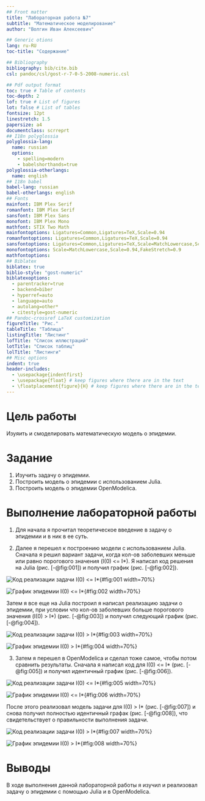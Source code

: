 ```yaml
---
## Front matter
title: "Лабораторная работа №7"
subtitle: "Математическое моделирование"
author: "Волгин Иван Алексеевич"

## Generic otions
lang: ru-RU
toc-title: "Содержание"

## Bibliography
bibliography: bib/cite.bib
csl: pandoc/csl/gost-r-7-0-5-2008-numeric.csl

## Pdf output format
toc: true # Table of contents
toc-depth: 2
lof: true # List of figures
lot: false # List of tables
fontsize: 12pt
linestretch: 1.5
papersize: a4
documentclass: scrreprt
## I18n polyglossia
polyglossia-lang:
  name: russian
  options:
	- spelling=modern
	- babelshorthands=true
polyglossia-otherlangs:
  name: english
## I18n babel
babel-lang: russian
babel-otherlangs: english
## Fonts
mainfont: IBM Plex Serif
romanfont: IBM Plex Serif
sansfont: IBM Plex Sans
monofont: IBM Plex Mono
mathfont: STIX Two Math
mainfontoptions: Ligatures=Common,Ligatures=TeX,Scale=0.94
romanfontoptions: Ligatures=Common,Ligatures=TeX,Scale=0.94
sansfontoptions: Ligatures=Common,Ligatures=TeX,Scale=MatchLowercase,Scale=0.94
monofontoptions: Scale=MatchLowercase,Scale=0.94,FakeStretch=0.9
mathfontoptions:
## Biblatex
biblatex: true
biblio-style: "gost-numeric"
biblatexoptions:
  - parentracker=true
  - backend=biber
  - hyperref=auto
  - language=auto
  - autolang=other*
  - citestyle=gost-numeric
## Pandoc-crossref LaTeX customization
figureTitle: "Рис."
tableTitle: "Таблица"
listingTitle: "Листинг"
lofTitle: "Список иллюстраций"
lotTitle: "Список таблиц"
lolTitle: "Листинги"
## Misc options
indent: true
header-includes:
  - \usepackage{indentfirst}
  - \usepackage{float} # keep figures where there are in the text
  - \floatplacement{figure}{H} # keep figures where there are in the text
---
```


# Цель работы

Изуяить и смоделировать математическую модель о эпидемии.

# Задание

1. Изучить задачу о эпидемии.
2. Построить модель о эпидемии с использованием Julia.
3. Построить модель о эпидемии OpenModelica.

# Выполнение лабораторной работы

1. Для начала я прочитал теоретическое введение в задачу о эпидемии и в ник в ее суть.

2. Далее я перешел к построению модели с использованием Julia. Сначала я решил вариант задачи, когда кол-ов заболевших меньше или равно порогового значения (I(0) <= I*). Я написал код решения на Julia (рис. [-@fig:001]) и получил график (рис. [-@fig:002]). 

![Код реализации задачи I(0) <= I*](image/1.png){#fig:001 width=70%}

![График эпидемии I(0) <= I*](image/2.png){#fig:002 width=70%}

Затем я все еще на Julia построил я написал реализацию задачи о эпидемии, при условии что кол-ов заболевших больше порогового значения (I(0) > I*) (рис. [-@fig:003]) и получил следующий график (рис. [-@fig:004]).

![Код реализации задачи I(0) > I*](image/3.png){#fig:003 width=70%}

![График эпидемии I(0) > I*](image/4.png){#fig:004 width=70%}

3. Затем я перешел в OpenModelica и сделал тоже самое, чтобы потом сравнить результаты. Сначала я написал код для I(0) <= I* (рис. [-@fig:005]) и получил идентичный график (рис. [-@fig:006]). 

![Код реализации задачи I(0) <= I*](image/5.png){#fig:005 width=70%}

![График эпидемии I(0) <= I*](image/6.png){#fig:006 width=70%}

После этого реализовал модель задачи для I(0) > I* (рис. [-@fig:007]) и снова получил полностью идентичный графак (рис. [-@fig:008]), что свидетельствует о правильности выполнения задачи.

![Код реализации задачи I(0) > I*](image/7.png){#fig:007 width=70%}

![График эпидемии I(0) > I*](image/8.png){#fig:008 width=70%}

# Выводы

В ходе выполнения данной лабораторной работы я изучил и реализовал задачу о эпидемии с помощью Julia и в OpenModelica.
